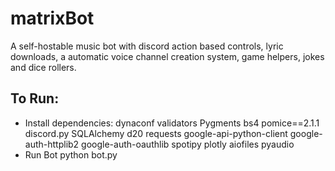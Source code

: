 # matrixBot
A self-hostable music bot with discord action based controls, lyric downloads, a automatic voice channel creation system, game helpers, jokes and dice rollers.

## To Run:
- Install dependencies:
dynaconf validators Pygments bs4 pomice==2.1.1 discord.py SQLAlchemy d20 requests google-api-python-client google-auth-httplib2 google-auth-oauthlib spotipy plotly aiofiles pyaudio
- Run Bot
python bot.py
